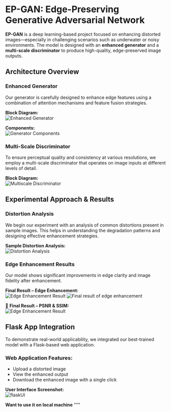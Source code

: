 # EP-GAN: Edge-Preserving Generative Adversarial Network

**EP-GAN** is a deep learning-based project focused on enhancing distorted images—especially in challenging scenarios such as underwater or noisy environments. The model is designed with an **enhanced generator** and a **multi-scale discriminator** to produce high-quality, edge-preserved image outputs.



## Architecture Overview

### Enhanced Generator

Our generator is carefully designed to enhance edge features using a combination of attention mechanisms and feature fusion strategies.

**Block Diagram:**  
![Enhanced Generator](EP_GAN/images/enhance_generator.png)

**Components:**  
![Generator Components](EP_GAN/images/components_of_enhanced_generator.png)



### Multi-Scale Discriminator

To ensure perceptual quality and consistency at various resolutions, we employ a multi-scale discriminator that operates on image inputs at different levels of detail.

**Block Diagram:**  
![Multiscale Discriminator](EP_GAN/images/multiscale_discriminator.png)



## Experimental Approach & Results

### Distortion Analysis

We begin our experiment with an analysis of common distortions present in sample images. This helps in understanding the degradation patterns and designing effective enhancement strategies.

**Sample Distortion Analysis:**  
![Distortion Analysis](EP_GAN/images/sample_distortion_analysis.png)



### Edge Enhancement Results

Our model shows significant improvements in edge clarity and image fidelity after enhancement.

**Final Result – Edge Enhancement:**  
![Edge Enhancement Result](EP_GAN/images/sample_analysis_of_edge_enhancement.png)
![Final result of edge enhancement](EP_GAN/images/final_test_result_of_edge_enhancement.png)

📌 **Final Result – PSNR & SSIM:**  
![Edge Enhancement Result](EP_GAN/images/final_test_result_in_terms_of_PSNR_and_SSIM.png)



## Flask App Integration

To demonstrate real-world applicability, we integrated our best-trained model with a Flask-based web application.

### Web Application Features:
- Upload a distorted image  
- View the enhanced output  
- Download the enhanced image with a single click

**User Interface Screenshot:**  
![flaskUI](EP_GAN/images/flaskUI.png)

**Want to use it on local machine**
"""
